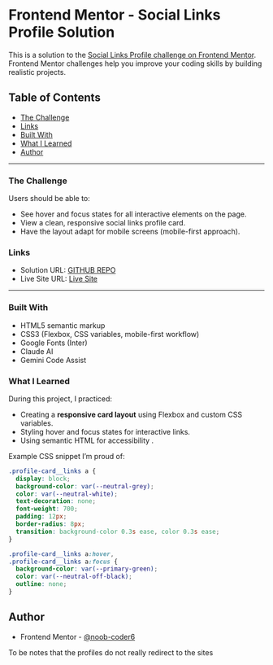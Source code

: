 # Frontend Mentor - Social Links Profile Solution

This is a solution to the [Social Links Profile challenge on Frontend Mentor](https://www.frontendmentor.io/challenges/social-links-profile-UG32l9m6dQ). Frontend Mentor challenges help you improve your coding skills by building realistic projects.  

## Table of Contents

  - [The Challenge](#the-challenge)  
  - [Links](#links)  
  - [Built With](#built-with)  
  - [What I Learned](#what-i-learned)  
  - [Author](#author)  

---

### The Challenge

Users should be able to:

- See hover and focus states for all interactive elements on the page.  
- View a clean, responsive social links profile card.  
- Have the layout adapt for mobile screens (mobile-first approach).  

### Links

- Solution URL: [GITHUB REPO](https://github.com/noob-coder6/Social-Links-Profile.git)  
- Live Site URL: [Live Site](https://noob-coder6.github.io/Social-Links-Profile/)  

---

### Built With

- HTML5 semantic markup  
- CSS3 (Flexbox, CSS variables, mobile-first workflow)  
- Google Fonts (Inter)  
- Claude AI
- Gemini Code Assist

### What I Learned

During this project, I practiced:

- Creating a **responsive card layout** using Flexbox and custom CSS variables.  
- Styling hover and focus states for interactive links.  
- Using semantic HTML for accessibility . 

Example CSS snippet I’m proud of:

```css
.profile-card__links a {
  display: block;
  background-color: var(--neutral-grey);
  color: var(--neutral-white);
  text-decoration: none;
  font-weight: 700;
  padding: 12px;
  border-radius: 8px;
  transition: background-color 0.3s ease, color 0.3s ease;
}

.profile-card__links a:hover,
.profile-card__links a:focus {
  background-color: var(--primary-green);
  color: var(--neutral-off-black);
  outline: none;
} 
```

## Author

- Frontend Mentor - [@noob-coder6](https://www.frontendmentor.io/profile/noob-coder6)


To be notes that the profiles do not really redirect to the sites 
